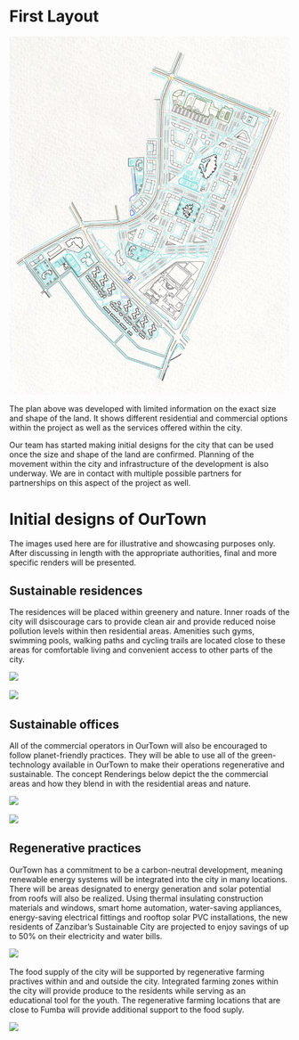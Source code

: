 # First Layout

![](img/first_layout.png)  

The plan above was developed with limited information on the exact size and shape of the land. It shows different residential and commercial options within the project as well as the services offered within the city. 

Our team has started making initial designs for the city that can be used once the size and shape of the land are confirmed. Planning of the movement within the city and infrastructure of the development is also underway. We are in contact with multiple possible partners for partnerships on this aspect of the project as well. 

# Initial designs of OurTown 

The images used here are for illustrative and showcasing purposes only. After discussing in length with the appropriate authorities, final and more specific renders will be presented.

## Sustainable residences

The residences will be placed within greenery and nature. Inner roads of the city will dsiscourage cars to provide clean air and provide reduced noise pollution levels within then residential areas. Amenities such gyms, swimming pools, walking paths and cycling trails are located close to these areas for comfortable living and convenient access to other parts of the city.  

![](img/residence1.png)  

![](img/residence2.png) 

## Sustainable offices

All of the commercial operators in OurTown will also be encouraged to follow planet-friendly practices. They will be able to use all of the green-technology available in OurTown to make their operations regenerative and sustainable. The concept Renderings below depict the the commercial areas and how they blend in with the residential areas and nature. 

![](img/commercial1.png)  

![](img/commercial2.png) 

## Regenerative practices

OurTown has a commitment to be a carbon-neutral development, meaning renewable energy systems will be integrated into the city in many locations. There will be areas designated to energy generation and solar potential from roofs will also be realized. Using thermal insulating construction materials and windows, smart home automation, water-saving appliances, energy-saving electrical fittings and rooftop solar PVC installations, the new residents of Zanzibar’s  Sustainable City are projected to enjoy savings of up to 50% on their electricity and water bills.

![](img/solar.png)  

The food supply of the city will be supported by regenerative farming practives within and and outside the city. Integrated farming zones within the city will provide produce to the residents while serving as an educational tool for the youth. The regenerative farming locations that are close to Fumba will provide additional support to the food suply. 

![](img/farming.png)  



